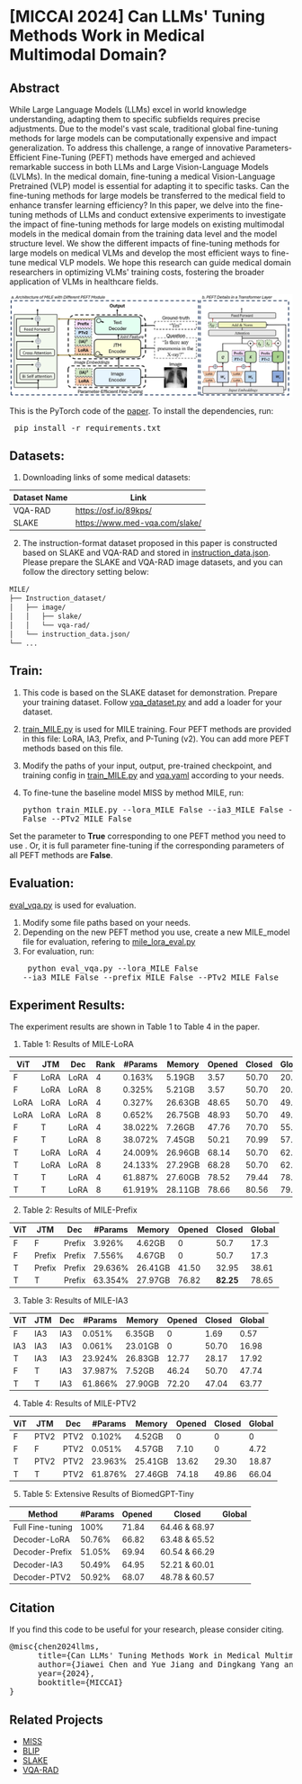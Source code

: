 # [MICCAI 2024] Can LLMs' Tuning Methods Work in Medical Multimodal Domain?

## Abstract
While Large Language Models (LLMs) excel in world knowledge understanding, adapting them to specific subfields requires precise adjustments. Due to the model's vast scale, traditional global fine-tuning methods for large models can be computationally expensive and impact generalization. To address this challenge, a range of innovative Parameters-Efficient Fine-Tuning (PEFT) methods have emerged and achieved remarkable success in both LLMs and Large Vision-Language Models (LVLMs). In the medical domain, fine-tuning a medical Vision-Language Pretrained (VLP) model is essential for adapting it to specific tasks. Can the fine-tuning methods for large models be transferred to the medical field to enhance transfer learning efficiency? In this paper, we delve into the fine-tuning methods of LLMs and conduct extensive experiments to investigate the impact of fine-tuning methods for large models on existing multimodal models in the medical domain from the training data level and the model structure level. We show the different impacts of fine-tuning methods for large models on medical VLMs and develop the most efficient ways to fine-tune medical VLP models. We hope this research can guide medical domain researchers in optimizing VLMs' training costs, fostering the broader application of VLMs in healthcare fields.

<img src="MILE.png" width="700">

This is the PyTorch code of the <a href="https://arxiv.org/abs/2403.06407"> paper</a>. To install the dependencies, run: <pre/> pip install -r requirements.txt</pre> 


## Datasets:
1. Downloading links of some medical datasets:

| Dataset Name | Link |
|--------------|------|
| VQA-RAD | https://osf.io/89kps/|
| SLAKE | https://www.med-vqa.com/slake/ |


2. The instruction-format dataset proposed in this paper is constructed based on SLAKE and VQA-RAD and stored in [instruction_data.json](https://github.com/TIMMY-CHAN/MILE/blob/main/Instruction_dataset/instruction_data.json). Please prepare the SLAKE and VQA-RAD image datasets, and you can follow the directory setting below:

```
MILE/
├── Instruction_dataset/
│   ├── image/
│   │   ├── slake/
│   │   └── vqa-rad/
│   └── instruction_data.json/
└── ...
```

## Train:
1. This code is based on the SLAKE dataset for demonstration. Prepare your training dataset. Follow [vqa_dataset.py](https://github.com/TIMMY-CHAN/MILE/blob/main/data/vqa_dataset.py) and add a loader for your dataset.

2. [train_MILE.py](https://github.com/TIMMY-CHAN/MILE/blob/main/train_MILE.py) is used for MILE training. Four PEFT methods are provided in this file: LoRA, IA3, Prefix, and P-Tuning (v2). You can add more PEFT methods based on this file. 
3. Modify the paths of your input, output, pre-trained checkpoint, and training config in [train_MILE.py](https://github.com/TIMMY-CHAN/MILE/blob/main/train_MILE.py) and [vqa.yaml](https://github.com/TIMMY-CHAN/MILE/blob/main/configs/vqa.yaml) according to your needs.
4. To fine-tune the baseline model MISS by method MILE, run:
<pre/> python train_MILE.py --lora_MILE False --ia3_MILE False --prefix_MILE False --PTv2_MILE False</pre>

Set the parameter to **True** corresponding to one PEFT method you need to use . Or, it is full parameter fine-tuning if the corresponding parameters of all PEFT methods are **False**.

## Evaluation:
[eval_vqa.py](https://github.com/TIMMY-CHAN/MILE/blob/main/eval_vqa.py) is used for evaluation. 
1. Modify some file paths based on your needs. 
2. Depending on the new PEFT method you use, create a new MILE_model file for evaluation, refering to [mile_lora_eval.py](https://github.com/TIMMY-CHAN/MILE/blob/main/models/mile_lora_eval.py)
3. For evaluation, run:
<pre/> python eval_vqa.py --lora_MILE False --ia3_MILE False --prefix_MILE False --PTv2_MILE False</pre>

## Experiment Results:
The experiment results are shown in Table 1 to Table 4 in the paper.
1. Table 1: Results of MILE-LoRA

| ViT | JTM | Dec | Rank | \#Params | Memory | Opened | Closed | Global |
|-----|-----|-----|------|----------|--------|--------|--------|--------|
| F   | LoRA| LoRA | 4    | 0.163%   | 5.19GB | 3.57   | 50.70  | 20.34  |
| F   | LoRA| LoRA | 8    | 0.325%   | 5.21GB | 3.57   | 50.70  | 20.34  |
| LoRA| LoRA| LoRA | 4    | 0.327%   | 26.63GB| 48.65  | 50.70  | 49.34  |
| LoRA| LoRA| LoRA | 8    | 0.652%   | 26.75GB| 48.93  | 50.70  | 49.57  |
| F   | T   | LoRA | 4    | 38.022%  | 7.26GB | 47.76  | 70.70  | 55.53  |
| F   | T   | LoRA | 8    | 38.072%  | 7.45GB | 50.21  | 70.99  | 57.18  |
| T   | LoRA| LoRA | 4    | 24.009%  | 26.96GB| 68.14  | 50.70  | 62.29  |
| T   | LoRA| LoRA | 8    | 24.133%  | 27.29GB| 68.28  | 50.70  | 62.38  |
| T   | T   | LoRA | 4    | 61.887%  | 27.60GB| 78.52  | 79.44  | 78.83  |
| T   | T   | LoRA | 8    | 61.919%  | 28.11GB| 78.66  | 80.56  | 79.30  |

2. Table 2: Results of MILE-Prefix

| ViT | JTM   | Dec    | \#Params  | Memory  | Opened | Closed | Global |
|-----|-------|--------|-----------|---------|--------|--------|--------|
| F   | F     | Prefix | 3.926%    | 4.62GB  | 0      | 50.7   | 17.3   |
| F   | Prefix| Prefix | 7.556%    | 4.67GB  | 0      | 50.7   | 17.3   |
| T   | Prefix| Prefix | 29.636%   | 26.41GB | 41.50  | 32.95  | 38.61  |
| T   | T     | Prefix | 63.354%   | 27.97GB | 76.82  | **82.25** | 78.65  |

3. Table 3: Results of MILE-IA3

| ViT | JTM | Dec | \#Params  | Memory  | Opened | Closed | Global |
|-----|-----|-----|-----------|---------|--------|--------|--------|
| F   | IA3 | IA3 | 0.051%    | 6.35GB  | 0      | 1.69   | 0.57   |
| IA3 | IA3 | IA3 | 0.061%    | 23.01GB | 0      | 50.70  | 16.98  |
| T   | IA3 | IA3 | 23.924%   | 26.83GB | 12.77  | 28.17  | 17.92  |
| F   | T   | IA3 | 37.987%   | 7.52GB  | 46.24  | 50.70  | 47.74  |
| T   | T   | IA3 | 61.866%   | 27.90GB | 72.20  | 47.04  | 63.77  |


4. Table 4: Results of MILE-PTV2

| ViT | JTM  | Dec  | \#Params  | Memory  | Opened | Closed | Global |
|-----|------|------|-----------|---------|--------|--------|--------|
| F   | PTV2 | PTV2 | 0.102%    | 4.52GB  | 0      | 0      | 0      |
| F   | F    | PTV2 | 0.051%    | 4.57GB  | 7.10   | 0      | 4.72   |
| T   | PTV2 | PTV2 | 23.963%   | 25.41GB | 13.62  | 29.30  | 18.87  |
| T   | T    | PTV2 | 61.876%   | 27.46GB | 74.18  | 49.86  | 66.04  |


5. Table 5: Extensive Results of BiomedGPT-Tiny

|Method          | \#Params  | Opened | Closed | Global |
|-----|-----------|--------|--------|--------|
|Full Fine-tuning|             100%    | 71.84  | 64.46  & 68.97  
|Decoder-LoRA    |            50.76%   | 66.82  | 63.48  & 65.52  
|Decoder-Prefix  |           51.05%    | 69.94  | 60.54  & 66.29  
|Decoder-IA3     |            50.49%   | 64.95  | 52.21  & 60.01  
|Decoder-PTV2    |            50.92%   | 68.07  | 48.78  & 60.57 

## Citation
If you find this code to be useful for your research, please consider citing.
<pre>
@misc{chen2024llms,
      title={Can LLMs' Tuning Methods Work in Medical Multimodal Domain?}, 
      author={Jiawei Chen and Yue Jiang and Dingkang Yang and Mingcheng Li and Jinjie Wei and Ziyun Qian and Lihua Zhang},
      year={2024},
      booktitle={MICCAI}
}
</pre>


## Related Projects

- [MISS](https://github.com/TIMMY-CHAN/MISS)
- [BLIP](https://github.com/salesforce/BLIP)
- [SLAKE](https://www.med-vqa.com/slake/)
- [VQA-RAD](https://osf.io/89kps/)
